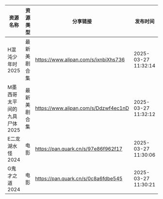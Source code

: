 | 资源名称             | 资源类型   | 分享链接                                 | 发布时间                |
| ---------------- | ------ | ------------------------------------ | ------------------- |
| H混沌少年时2025       | 最新美剧合集 | https://www.alipan.com/s/ixnbiXhs736 | 2025-03-27 11:32:14 |
| M墨西哥太平间的九具尸体2025 | 最新美剧合集 | https://www.alipan.com/s/Ddzwf4ec1nD | 2025-03-27 11:32:12 |
| E二龙湖水怪2024       | 电影     | https://pan.quark.cn/s/97e86f962f17  | 2025-03-27 11:30:06 |
| G鬼才之道2024        | 电影     | https://pan.quark.cn/s/0c8a6fdbe545  | 2025-03-27 11:30:21 |
